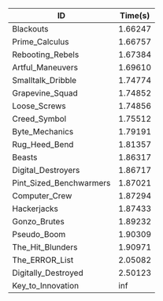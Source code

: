 |ID|Time(s)|
|-|-|
|Blackouts|1.66247|
|Prime_Calculus|1.66757|
|Rebooting_Rebels|1.67384|
|Artful_Maneuvers|1.69610|
|Smalltalk_Dribble|1.74774|
|Grapevine_Squad|1.74852|
|Loose_Screws|1.74856|
|Creed_Symbol|1.75512|
|Byte_Mechanics|1.79191|
|Rug_Heed_Bend|1.81357|
|Beasts|1.86317|
|Digital_Destroyers|1.86717|
|Pint_Sized_Benchwarmers|1.87021|
|Computer_Crew|1.87294|
|Hackerjacks|1.87433|
|Gonzo_Brutes|1.89232|
|Pseudo_Boom|1.90309|
|The_Hit_Blunders|1.90971|
|The_ERROR_List|2.05082|
|Digitally_Destroyed|2.50123|
|Key_to_Innovation|inf|

